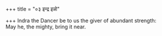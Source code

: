 +++
title = "०३ इन्द्र इन्नो"

+++
Indra the Dancer be to us the giver of abundant strength:  
     May he, the mighty, bring it near.